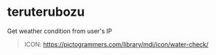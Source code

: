 # teruterubozu

Get weather condition from user's IP

> ICON: https://pictogrammers.com/library/mdi/icon/water-check/
